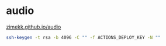 # audio

[zimekk.github.io/audio](https://zimekk.github.io/audio/)

```sh
ssh-keygen -t rsa -b 4096 -C "" -f ACTIONS_DEPLOY_KEY -N ""
```
